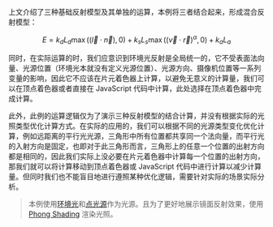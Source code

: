 上文介绍了三种基础反射模型及其单独的运算，本例将三者结合起来，形成混合反射模型：

$$
E = k_d L_d \max((\vec{l} \cdot \vec{n}), 0) + k_s L_s \max((\vec{v} \cdot \vec{r})^{\alpha}, 0) + k_a L_a
$$

同时，在实际运算的时，我们应意识到环境光反射是全局统一的，它不受表面法向量、光源位置（环境光本就没有定义光源位置）、光源方向、摄像机位置等一系列变量的影响，因此它不应该在片元着色器上计算，以避免无意义的计算量，我们可以在顶点着色器或者直接在 JavaScript 代码中计算，此处选择在顶点着色器中完成计算。

此外，此例的运算逻辑仅为了演示三种反射模型的结合计算，并没有根据实际的光照类型优化计算方式。在实际的应用的，我们可以根据不同的光源类型变化优化计算，例如远距离的平行光光源，三角形中所有位置都共享同一个法向量，而平行光的入射方向是固定，也即对于此三角形而言，三角形上的任意一个位置的出射方向都是相同的，因此我们实际上没必要在片元着色器中计算每一个位置的出射方向，那我们就可以将计算移动到顶点着色器或 JavaScript 代码中进行计算以减少计算量。但同时我们也不能盲目地进行遵照某种优化逻辑，需要针对实际的场景实际分析。

> 本例使用[环境光](./21_light_sources/00_ambient_light)和[点光源](./21_light_sources/02_pointlight)作为光源。且为了更好地展示镜面反射效果，使用 [Phong Shading](./20_shading/02_phong_shading) 渲染光照。

